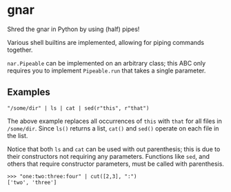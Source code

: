 # gnar

Shred the gnar in Python by using (half) pipes!


Various shell builtins are implemented, allowing for piping commands together.

`nar.Pipeable` can be implemented on an arbitrary class; this ABC only requires you to implement `Pipeable.run` that takes a single parameter.


## Examples

```
"/some/dir" | ls | cat | sed(r"this", r"that")
```

The above example replaces all occurrences of `this` with `that` for all files in `/some/dir`. Since `ls()` returns a list, `cat()` and `sed()` operate on each file in the list.

Notice that both `ls` and `cat` can be used with out parenthesis; this is due to their constructors not requiring any parameters. Functions like `sed`, and others that require constructor parameters, must be called with parenthesis.

```
>>> "one:two:three:four" | cut([2,3], ":")
['two', 'three']
```
